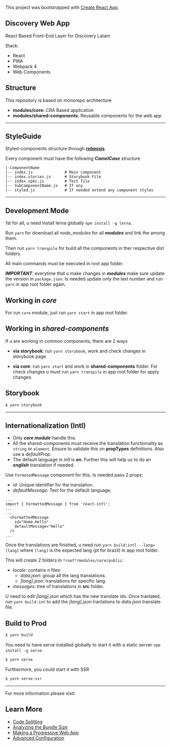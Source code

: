 This project was bootstrapped with [Create React App](https://github.com/facebook/create-react-app).

## Discovery Web App

React Based Front-End Layer for Discovery Latam

Stack:

- React
- PWA
- Webpack 4
- Web Components

## Structure

This repository is based on monorepo architecture

- **modules/core:** CRA Based application
- **modules/shared-components:** Reusable components for the web app
---
## StyleGuide
Styled-components structure through [***rebassjs***](https://rebassjs.org/). 

Every component must have the following ***CamelCase*** structure

```
|-ComponentName
|-- index.js              # Main component
|-- index.stories.js      # Storybook File
|-- index.spec.js         # Test file
|-- SubComponentName.js   # If any
|-- styled.js             # If needed extend any component styles
```
---
## Development Mode

1st for all, u need install lerna globally `npm install -g lerna`.

Run `yarn` for download all *node_modules* for all ***modules*** and link the among them.

Then run `yarn transpile` for build all the components in ther respective dist folders.

All main commands must be executed in root app folder.

***IMPORTANT***: everytime that u make changes in ***modules*** make sure update the version in `package.json`. Is needed update only the last number and run `yarn` in app root folder again.

## Working in *core*

For run `core` module, just run `yarn start` in app root folder.

## Working in *shared-components*

If u are working in common components, there are 2 ways

- **via storybook**: run `yarn storybook`, work and check changes in storybook page

- **via core**: run `yarn start` and work in **shared-components** folder. For check changes u must run `yarn transpile` in app root folder for apply changes.

## Storybook

```sh
$ yarn storybook
```
---
## Internationalization **(Intl)**

- Only ***core module*** handle this.
- All the shared-components must receive the translation functionality  as `string` or `element`. Ensure to validate this on **propTypes** definitions. Also use a *defaultProp*.
- The default language in *intl* is **en**. Further this will help us to do an ***english*** translation if needed.

Use `FormatedMessage` component for this. Is needed pass 2 props:
- *id*: Unique identifier for the translation.
- *defaultMessage*: Text for the default language.

```
...
import { FormattedMessage } from 'react-intl';
...
...
  <FormattedMessage
    id="Home.Hello"
    defaultMessage="Hello"
  />
...
```

Once the translations are finished, u need run `yarn build:intl --lang=[lang]` where `[lang]` is the expected lang (pt for brazil) in app root folder. 

This will create 2 folders in `*root*/modules/core/public`: 
- *locale*: contains n files:
  - *data.json*: group all the lang translations.
  - *[lang].json*: translations for specific lang.
- *messages*: tree of translations in **src** folder. 

U need to edit *[lang].json* which has the new translate ids. Once tranlated, run `yarn build:int` to add the *[lang].json* tranlations to *data.json* translate file.

## Build to Prod

```sh
$ yarn build
```

You need to have serve installed globally to start it with a static server `npm install -g serve`.

```sh
$ yarn serve
```

Furthermore, you could start it with SSR

```sh
$ yarn serve:ssr
```

-----
For more information please visit:

## Learn More

- [Code Splitting](https://facebook.github.io/create-react-app/docs/code-splitting)
- [Analyzing the Bundle Size](https://facebook.github.io/create-react-app/docs/analyzing-the-bundle-size)
- [Making a Progressive Web App](https://facebook.github.io/create-react-app/docs/making-a-progressive-web-app)
- [Advanced Configuration](https://facebook.github.io/create-react-app/docs/advanced-configuration)
